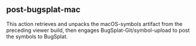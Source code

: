 ## post-bugsplat-mac

This action retrieves and unpacks the macOS-symbols artifact from the
preceding viewer build, then engages BugSplat-Git/symbol-upload to post the
symbols to BugSplat.